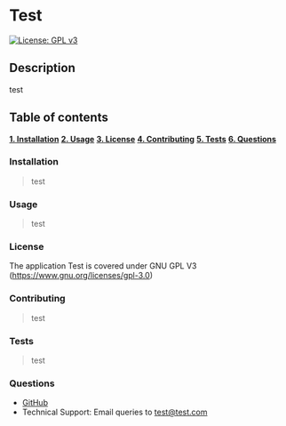 # Test

[![License: GPL v3](https://img.shields.io/badge/License-GPLv3-blue.svg)](https://www.gnu.org/licenses/gpl-3.0)

## Description

test

## Table of contents

[**1. Installation**](#installation)
[**2. Usage**](#usage)
[**3. License**](#license)
[**4. Contributing**](#contributing)
[**5. Tests**](#tests)
[**6. Questions**](#questions)

### Installation

>test

### Usage

>test

### License

The application Test is covered under GNU GPL V3 (https://www.gnu.org/licenses/gpl-3.0)

### Contributing

>test

### Tests

>test

### Questions

- [GitHub](https://github.com/test)
- Technical Support: Email queries to test@test.com
